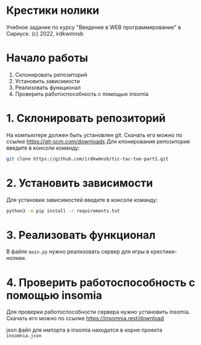 Крестики нолики
===
Учебное задание по курсу "Введение в WEB программирование" в Сириусе.
(c) 2022, irdkwmnsb

# Начало работы
1. Склонировать репозиторий
2. Установить зависимости
3. Реализовать функционал
4. Проверить работоспособность с помощью insomia

# 1. Склонировать репозиторий
На компьютере должен быть установлен git. Скачать его можно по ссылке https://git-scm.com/downloads
Для клонирования репозитория введите в консоли команду:
```bash
git clone https://github.com/irdkwmnsb/tic-tac-toe-part1.git
```
# 2. Установить зависимости
Для установки зависимостей введите в консоли команду:
```bash
python3 -m pip install -r requirements.txt
```
# 3. Реализовать функционал
В файле `main.py` нужно реализовать сервер для игры в крестики-нолики.

# 4. Проверить работоспособность с помощью insomia
Для проверки работоспособности сервера нужно установить insomia. Скачать его можно по ссылке https://insomnia.rest/download

json файл для импорта в insomia находится в корне проекта `insomnia.json`
